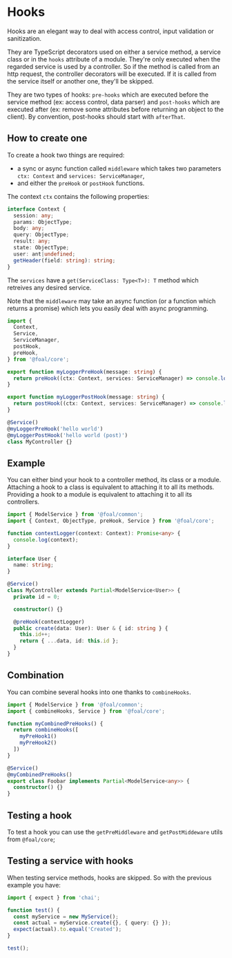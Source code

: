 # Hooks

Hooks are an elegant way to deal with access control, input validation or sanitization.

They are TypeScript decorators used on either a service method, a service class or in the `hooks` attribute of a module. They're only executed when the regarded service is used by a controller. So if the method is called from an http request, the controller decorators will be executed. If it is called from the service itself or another one, they'll be skipped.

They are two types of hooks: `pre-hooks` which are executed before the service method (ex: access control, data parser) and `post-hooks` which are executed after (ex: remove some attributes before returning an object to the client). By convention, post-hooks should start with `afterThat`.

## How to create one

To create a hook two things are required:
- a sync or async function called `middleware` which takes two parameters `ctx: Context` and `services: ServiceManager`,
- and either the `preHook` or `postHook` functions.

The context `ctx` contains the following properties:

```typescript
interface Context {
  session: any;
  params: ObjectType;
  body: any;
  query: ObjectType;
  result: any;
  state: ObjectType;
  user: ant|undefined;
  getHeader(field: string): string;
}
```

The `services` have a `get(ServiceClass: Type<T>): T` method which retreives any desired service.

Note that the `middleware` may take an async function (or a function which returns a promise) which lets you easily deal with async programming.

```typescript
import {
  Context,
  Service,
  ServiceManager,
  postHook,
  preHook,
} from '@foal/core';

export function myLoggerPreHook(message: string) {
  return preHook((ctx: Context, services: ServiceManager) => console.log(message));
}

export function myLoggerPostHook(message: string) {
  return postHook((ctx: Context, services: ServiceManager) => console.log(message));
}

@Service()
@myLoggerPreHook('hello world')
@myLoggerPostHook('hello world (post)')
class MyController {}

```

## Example

You can either bind your hook to a controller method, its class or a module. Attaching a hook to a class is equivalent to attaching it to all its methods. Providing a hook to a module is equivalent to attaching it to all its controllers.

```typescript
import { ModelService } from '@foal/common';
import { Context, ObjectType, preHook, Service } from '@foal/core';

function contextLogger(context: Context): Promise<any> {
  console.log(context);
}

interface User {
  name: string;
}

@Service()
class MyController extends Partial<ModelService<User>> {
  private id = 0;

  constructor() {}

  @preHook(contextLogger)
  public create(data: User): User & { id: string } {
    this.id++;
    return { ...data, id: this.id };
  }
}
```

## Combination

You can combine several hooks into one thanks to `combineHooks`.

```typescript
import { ModelService } from '@foal/common';
import { combineHooks, Service } from '@foal/core';

function myCombinedPreHooks() {
  return combineHooks([
    myPreHook1()
    myPreHook2()
  ])
}

@Service()
@myCombinedPreHooks()
export class Foobar implements Partial<ModelService<any>> {
  constructor() {}
}

```

## Testing a hook

To test a hook you can use the `getPreMiddleware` and `getPostMiddeware` utils from `@foal/core`;

## Testing a service with hooks

When testing service methods, hooks are skipped. So with the previous example you have:

```typescript
import { expect } from 'chai';

function test() {
  const myService = new MyService();
  const actual = myService.create({}, { query: {} });
  expect(actual).to.equal('Created');
}

test();
```
